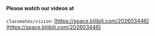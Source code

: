 #### Please watch our videos at
`classmates/vision`: [https://space.bilibili.com/202603446](https://space.bilibili.com/202603446)
